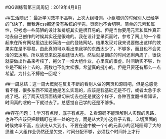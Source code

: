 #QG训练营第三周周记：2019年4月8日

##生活随记：
最近学习效率不高啊，上次大组培训，小组培训的时候别人已经学的飞快了，而我连css都还没有系统的学完，页面也不会切啊。简单的元素和属性，只考虑一些简陋的设计和排版其实是很容易的。但是当你要用元素和属性真正地去自己创作的时候其实还是很难的。我在设计登录页面时，参考了网上的一个看起来在所有网站里边比较简洁一点的登陆网站，结果发现对我来说要做出这样的效果实在是不容易。由此真的可以看出来我学的东西太少了，不够多，而且也不会灵活的去运用。所以感觉来说差距还很大吧。然后就是训练的时间还剩两周了，很快就要做出作品来考核了，拖欠了一堆大组作业，心里真的很虚。时间确实不够，作业是不断补上去的，高数也不能太松懈。希望真的挺小的。但是只要还有那么一点希望，为什么不搏他一回呢？

##一周总结：这一周大概就在反复不断的看别人做的网页和源码吧，但是总感觉看不懂，很多东西不知道他是怎么实现的，应该是我基础还是不行，或者太急于求成了吧。花了两天切页面结果切来切去也还是就这个样子，各种百度翻书看知识，时间真的嗖的一下就过去了。总感觉自己学的还是不够多。

##存在问题：
1.学习有点慢，底子有点差。
2.看源码不能理解别人实现的思路，也许不应该只把眼睛盯在某一处的地方，而是从大到小这样子去看。
3.切页面的时候效率不高，应该先从大到小，不要在途中被一个小的元素小的区域阻碍了大的思维
4.大组作业仍然还是欠交，时间分配不够，必须找个时间补上才行